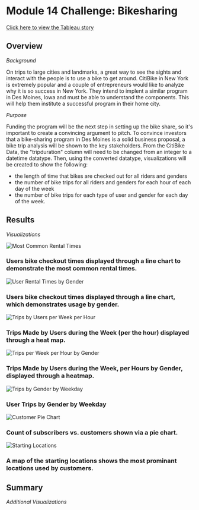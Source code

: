 # Module 14 Challenge: Bikesharing

[Click here to view the Tableau story](https://public.tableau.com/shared/KBGTXPFMP?:display_count=n&:origin=viz_share_link)


## Overview

*Background*

On trips to large cities and landmarks, a great way to see the sights and interact with the people is to use a bike to get around. CitiBike in New York is extremely popular and a couple of entrepreneurs would like to analyze why it is so success in New York. They intend to implent a similar program in Des Moines, Iowa and must be able to understand the components. This will help them institute a successful program in their home city. 

*Purpose*

Funding the program will be the next step in setting up the bike share, so it's important to create a convincing argument to pitch. To convince investors that a bike-sharing program in Des Moines is a solid business proposal, a bike trip analysis will be shown to  the key stakeholders. From the CitiBike Data, the "tripduration" column will need to be changed from an integer to a datetime datatype. Then, using the converted datatype, visualizations will be created to show the following: 

- the length of time that bikes are checked out for all riders and genders
- the number of bike trips for all riders and genders for each hour of each day of the week
- the number of bike trips for each type of user and gender for each day of the week.

## Results

*Visualizations*

![Most Common Rental Times](https://user-images.githubusercontent.com/102566199/180356916-04985bcb-a15f-4d47-8888-0fe20ec40846.png)

### Users bike checkout times displayed through a line chart to demonstrate the most common rental times.

![User Rental Times by Gender](https://user-images.githubusercontent.com/102566199/180357258-ae702a26-5aac-4580-93ab-5358dcf0405f.png)

### Users bike checkout times displayed through a line chart, which demonstrates usage by gender.

![Trips by Users per Week per Hour](https://user-images.githubusercontent.com/102566199/180357434-88a3051b-f5dc-4d9e-a7e8-7b6f4dcf258b.png)

### Trips Made by Users during the Week (per the hour) displayed through a heat map.

![Trips per Week per Hour by Gender](https://user-images.githubusercontent.com/102566199/180357585-ffe3995b-dbd1-4067-aa7d-ed4211a4e30b.png)

### Trips Made by Users during the Week, per Hours by Gender, displayed through a heatmap.

![Trips by Gender by Weekday](https://user-images.githubusercontent.com/102566199/180357711-d1c7e78a-f364-49b9-8267-938225a68fcf.png)

### User Trips by Gender by Weekday

![Customer Pie Chart](https://user-images.githubusercontent.com/102566199/180357802-3204ccb8-2115-4fa3-b47d-b6b76146dc79.png)

### Count of subscribers vs. customers shown via a pie chart.

![Starting Locations](https://user-images.githubusercontent.com/102566199/180357889-5e2c277f-d9ce-41e9-bc40-2de44b3f2b9f.png)

### A map of the starting locations shows the most prominant locations used by customers.  
## Summary

*Additional Visualizations*
